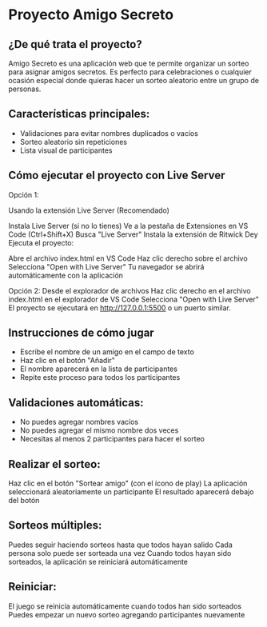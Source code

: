 # Proyecto Amigo Secreto
## ¿De qué trata el proyecto?
Amigo Secreto es una aplicación web que te permite organizar un sorteo para asignar amigos secretos. 
Es perfecto para celebraciones o cualquier ocasión especial donde quieras hacer un sorteo aleatorio entre un grupo de personas.

## Características principales:
- Validaciones para evitar nombres duplicados o vacíos
- Sorteo aleatorio sin repeticiones
- Lista visual de participantes

## Cómo ejecutar el proyecto con Live Server
Opción 1: 

Usando la extensión Live Server (Recomendado)

Instala Live Server (si no lo tienes)
Ve a la pestaña de Extensiones en VS Code (Ctrl+Shift+X)
Busca "Live Server"
Instala la extensión de Ritwick Dey
Ejecuta el proyecto:

Abre el archivo index.html en VS Code
Haz clic derecho sobre el archivo
Selecciona "Open with Live Server"
Tu navegador se abrirá automáticamente con la aplicación

Opción 2: Desde el explorador de archivos
Haz clic derecho en el archivo index.html en el explorador de VS Code
Selecciona "Open with Live Server"
El proyecto se ejecutará en http://127.0.0.1:5500 o un puerto similar.

## Instrucciones de cómo jugar

- Escribe el nombre de un amigo en el campo de texto
- Haz clic en el botón "Añadir"
- El nombre aparecerá en la lista de participantes
- Repite este proceso para todos los participantes

## Validaciones automáticas:

- No puedes agregar nombres vacíos
- No puedes agregar el mismo nombre dos veces
- Necesitas al menos 2 participantes para hacer el sorteo

## Realizar el sorteo:

Haz clic en el botón "Sortear amigo" (con el ícono de play)
La aplicación seleccionará aleatoriamente un participante
El resultado aparecerá debajo del botón

## Sorteos múltiples:

Puedes seguir haciendo sorteos hasta que todos hayan salido
Cada persona solo puede ser sorteada una vez
Cuando todos hayan sido sorteados, la aplicación se reiniciará automáticamente

## Reiniciar:

El juego se reinicia automáticamente cuando todos han sido sorteados
Puedes empezar un nuevo sorteo agregando participantes nuevamente
